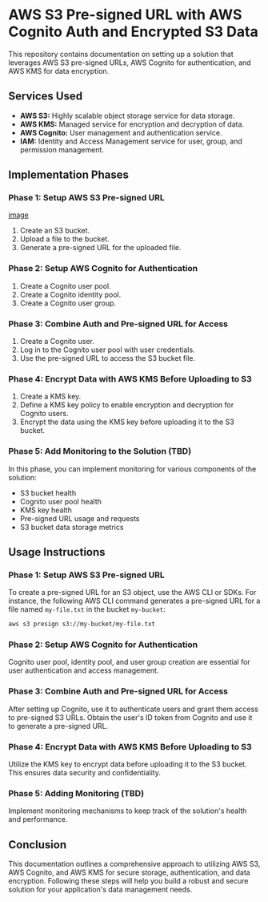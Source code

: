# AWS S3 Pre-signed URL with AWS Cognito Auth and Encrypted S3 Data

This repository contains documentation on setting up a solution that leverages AWS S3 pre-signed URLs, AWS Cognito for authentication, and AWS KMS for data encryption.

## Services Used

- **AWS S3:** Highly scalable object storage service for data storage.
- **AWS KMS:** Managed service for encryption and decryption of data.
- **AWS Cognito:** User management and authentication service.
- **IAM:** Identity and Access Management service for user, group, and permission management.

## Implementation Phases

### Phase 1: Setup AWS S3 Pre-signed URL
[image](https://github.com/pathepunikhil/AWS-/issues/1#issuecomment-1681597853)

1. Create an S3 bucket.
2. Upload a file to the bucket.
3. Generate a pre-signed URL for the uploaded file.

### Phase 2: Setup AWS Cognito for Authentication

1. Create a Cognito user pool.
2. Create a Cognito identity pool.
3. Create a Cognito user group.

### Phase 3: Combine Auth and Pre-signed URL for Access

1. Create a Cognito user.
2. Log in to the Cognito user pool with user credentials.
3. Use the pre-signed URL to access the S3 bucket file.

### Phase 4: Encrypt Data with AWS KMS Before Uploading to S3

1. Create a KMS key.
2. Define a KMS key policy to enable encryption and decryption for Cognito users.
3. Encrypt the data using the KMS key before uploading it to the S3 bucket.

### Phase 5: Add Monitoring to the Solution (TBD)

In this phase, you can implement monitoring for various components of the solution:

- S3 bucket health
- Cognito user pool health
- KMS key health
- Pre-signed URL usage and requests
- S3 bucket data storage metrics

## Usage Instructions

### Phase 1: Setup AWS S3 Pre-signed URL

To create a pre-signed URL for an S3 object, use the AWS CLI or SDKs. For instance, the following AWS CLI command generates a pre-signed URL for a file named `my-file.txt` in the bucket `my-bucket`:

```bash
aws s3 presign s3://my-bucket/my-file.txt
```

### Phase 2: Setup AWS Cognito for Authentication

Cognito user pool, identity pool, and user group creation are essential for user authentication and access management.

### Phase 3: Combine Auth and Pre-signed URL for Access

After setting up Cognito, use it to authenticate users and grant them access to pre-signed S3 URLs. Obtain the user's ID token from Cognito and use it to generate a pre-signed URL.

### Phase 4: Encrypt Data with AWS KMS Before Uploading to S3

Utilize the KMS key to encrypt data before uploading it to the S3 bucket. This ensures data security and confidentiality.

### Phase 5: Adding Monitoring (TBD)

Implement monitoring mechanisms to keep track of the solution's health and performance.

## Conclusion

This documentation outlines a comprehensive approach to utilizing AWS S3, AWS Cognito, and AWS KMS for secure storage, authentication, and data encryption. Following these steps will help you build a robust and secure solution for your application's data management needs.
